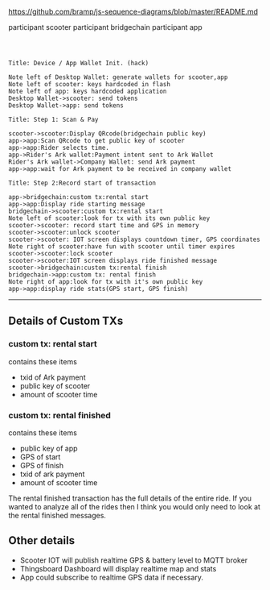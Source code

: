 https://github.com/bramp/js-sequence-diagrams/blob/master/README.md

participant scooter
participant bridgechain
participant app



```sequence



Title: Device / App Wallet Init. (hack)

Note left of Desktop Wallet: generate wallets for scooter,app
Note left of scooter: keys hardcoded in flash
Note left of app: keys hardcoded application
Desktop Wallet->scooter: send tokens
Desktop Wallet->app: send tokens

```


```sequence
Title: Step 1: Scan & Pay

scooter->scooter:Display QRcode(bridgechain public key)
app->app:Scan QRcode to get public key of scooter
app->app:Rider selects time.
app->Rider's Ark wallet:Payment intent sent to Ark Wallet
Rider's Ark wallet->Company Wallet: send Ark payment
app->app:wait for Ark payment to be received in company wallet

```

```sequence
Title: Step 2:Record start of transaction

app->bridgechain:custom tx:rental start
app->app:Display ride starting message
bridgechain->scooter:custom tx:rental start
Note left of scooter:look for tx with its own public key
scooter->scooter: record start time and GPS in memory
scooter->scooter:unlock scooter
scooter->scooter: IOT screen displays countdown timer, GPS coordinates
Note right of scooter:have fun with scooter until timer expires
scooter->scooter:lock scooter
scooter->scooter:IOT screen displays ride finished message
scooter->bridgechain:custom tx:rental finish
bridgechain->app:custom tx: rental finish
Note right of app:look for tx with it's own public key
app->app:display ride stats(GPS start, GPS finish)

```

---
## Details of Custom TXs
### custom tx: rental start 
contains these items
- txid of Ark payment
- public key of scooter
- amount of scooter time

### custom tx: rental finished
contains these items
- public key of app
- GPS of start
- GPS of finish
- txid of ark payment
- amount of scooter time

The rental finished transaction has the full details of the entire ride.
If you wanted to analyze all of the rides then I think you would only need to look at the rental finished messages.  


## Other details
- Scooter IOT will publish realtime GPS & battery level to MQTT broker
- Thingsboard Dashboard will display realtime map and stats
- App could subscribe to realtime GPS data if necessary. 

